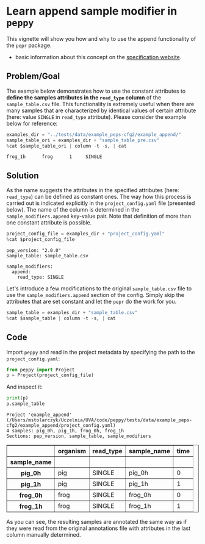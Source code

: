 # Learn append sample modifier in `peppy`

This vignette will show you how and why to use the append functionality of the `pepr` package. 

 - basic information about this concept on the [specification website](http://pep.databio.org/en/2.0.0/specification/#sample_modifiersappend).

## Problem/Goal
The example below demonstrates how to use the constant attributes to **define the samples attributes in the `read_type` column** of the `sample_table.csv` file. This functionality is extremely useful when there are many samples that are characterized by identical values of certain attribute (here: value `SINGLE` in `read_type` attribute). Please consider the example below for reference:


```python
examples_dir = "../tests/data/example_peps-cfg2/example_append/"
sample_table_ori = examples_dir + "sample_table_pre.csv"
%cat $sample_table_ori | column -t -s, | cat
```

    
    
    
    
    frog_1h      frog      1     SINGLE


## Solution
As the name suggests the attributes in the specified attributes (here: `read_type`) can be defined as constant ones. The way how this process is carried out is indicated explicitly in the `project_config.yaml` file (presented below). The name of the column is determined in the `sample_modifiers.append` key-value pair. Note that definition of more than one constant attribute is possible.



```python
project_config_file = examples_dir + "project_config.yaml"
%cat $project_config_file
```

    pep_version: "2.0.0"
    sample_table: sample_table.csv
    
    sample_modifiers:
      append:
        read_type: SINGLE
    


Let's introduce a few modifications to the original `sample_table.csv` file to use the `sample_modifiers.append` section of the config. Simply skip the attributes that are set constant and let the `pepr` do the work for you.


```python
sample_table = examples_dir + "sample_table.csv"
%cat $sample_table | column -t -s, | cat
```

    
    
    
    
    


## Code
Import `peppy` and read in the project metadata by specifying the path to the `project_config.yaml`:


```python
from peppy import Project
p = Project(project_config_file)
```

And inspect it:


```python
print(p)
p.sample_table
```

    Project 'example_append' (/Users/mstolarczyk/Uczelnia/UVA/code/peppy/tests/data/example_peps-cfg2/example_append/project_config.yaml)
    4 samples: pig_0h, pig_1h, frog_0h, frog_1h
    Sections: pep_version, sample_table, sample_modifiers





<div>
<style scoped>
    .dataframe tbody tr th:only-of-type {
        vertical-align: middle;
    }

    .dataframe tbody tr th {
        vertical-align: top;
    }

    .dataframe thead th {
        text-align: right;
    }
</style>
<table border="1" class="dataframe">
  <thead>
    <tr style="text-align: right;">
      <th></th>
      <th>organism</th>
      <th>read_type</th>
      <th>sample_name</th>
      <th>time</th>
    </tr>
    <tr>
      <th>sample_name</th>
      <th></th>
      <th></th>
      <th></th>
      <th></th>
    </tr>
  </thead>
  <tbody>
    <tr>
      <th>pig_0h</th>
      <td>pig</td>
      <td>SINGLE</td>
      <td>pig_0h</td>
      <td>0</td>
    </tr>
    <tr>
      <th>pig_1h</th>
      <td>pig</td>
      <td>SINGLE</td>
      <td>pig_1h</td>
      <td>1</td>
    </tr>
    <tr>
      <th>frog_0h</th>
      <td>frog</td>
      <td>SINGLE</td>
      <td>frog_0h</td>
      <td>0</td>
    </tr>
    <tr>
      <th>frog_1h</th>
      <td>frog</td>
      <td>SINGLE</td>
      <td>frog_1h</td>
      <td>1</td>
    </tr>
  </tbody>
</table>
</div>



As you can see, the resulting samples are annotated the same way as if they were read from the original annotations file with attributes in the last column manually determined.
